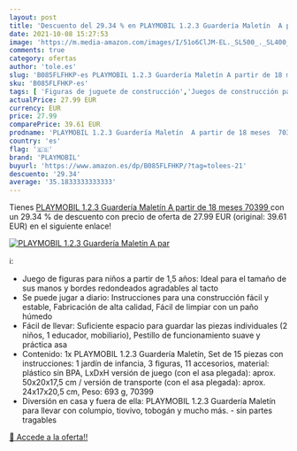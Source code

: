 ```yaml
---
layout: post
title: 'Descuento del 29.34 % en PLAYMOBIL 1.2.3 Guardería Maletín  A par'
date: 2021-10-08 15:27:53
image: 'https://m.media-amazon.com/images/I/51o6ClJM-EL._SL500_._SL400_.jpg'
comments: true
category: ofertas
author: 'tole.es'
slug: 'B085FLFHKP-es PLAYMOBIL 1.2.3 Guardería Maletín A partir de 18 meses 70399'
sku: 'B085FLFHKP-es'
tags: [ 'Figuras de juguete de construcción','Juegos de construcción para niños','Juguetes','Juguetes y juegos','playmobil', ]
actualPrice: 27.99 EUR
currency: EUR
price: 27.99
comparePrice: 39.61 EUR
prodname: 'PLAYMOBIL 1.2.3 Guardería Maletín  A partir de 18 meses  70399 '
country: 'es'
flag: '🇪🇸'
brand: 'PLAYMOBIL'
buyurl: 'https://www.amazon.es/dp/B085FLFHKP/?tag=tolees-21'
descuento: '29.34'
average: '35.1833333333333'
---
```


Tienes [PLAYMOBIL 1.2.3 Guardería Maletín  A partir de 18 meses  70399 ](https://www.amazon.es/dp/B085FLFHKP/?tag=tolees-21) con un 29.34 % de descuento con precio de oferta de 27.99 EUR (original: 39.61 EUR) en el siguiente enlace!

[![PLAYMOBIL 1.2.3 Guardería Maletín  A par](https://m.media-amazon.com/images/I/51o6ClJM-EL._SL500_._SL400_.jpg)](https://www.amazon.es/dp/B085FLFHKP/?tag=tolees-21)

ℹ️:

- Juego de figuras para niños a partir de 1,5 años: Ideal para el tamaño de sus manos y bordes redondeados agradables al tacto
- Se puede jugar a diario: Instrucciones para una construcción fácil y estable, Fabricación de alta calidad, Fácil de limpiar con un paño húmedo
- Fácil de llevar: Suficiente espacio para guardar las piezas individuales (2 niños, 1 educador, mobiliario), Pestillo de funcionamiento suave y práctica asa
- Contenido: 1x PLAYMOBIL 1.2.3 Guardería Maletín, Set de 15 piezas con instrucciones: 1 jardín de infancia, 3 figuras, 11 accesorios, material: plástico sin BPA, LxDxH versión de juego (con el asa plegada): aprox. 50x20x17,5 cm / versión de transporte (con el asa plegada): aprox. 24x17x20,5 cm, Peso: 693 g, 70399
- Diversión en casa y fuera de ella: PLAYMOBIL 1.2.3 Guardería Maletín para llevar con columpio, tiovivo, tobogán y mucho más. - sin partes tragables

[🛒 Accede a la oferta!!](https://www.amazon.es/dp/B085FLFHKP/?tag=tolees-21)

